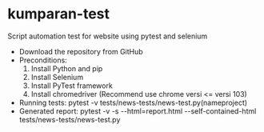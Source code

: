 # kumparan-test

Script automation test for website using pytest and selenium 

- Download the repository from GitHub 
- Preconditions:
   1. Install Python and pip
   2. Install Selenium
   3. Install PyTest framework
   4. Install chromedriver (Recommend use chrome versi <= versi 103)
- Running tests:
   pytest -v tests/news-tests/news-test.py(nameproject)
- Generated report:
   pytest -v -s --html=report.html --self-contained-html tests/news-tests/news-test.py 

